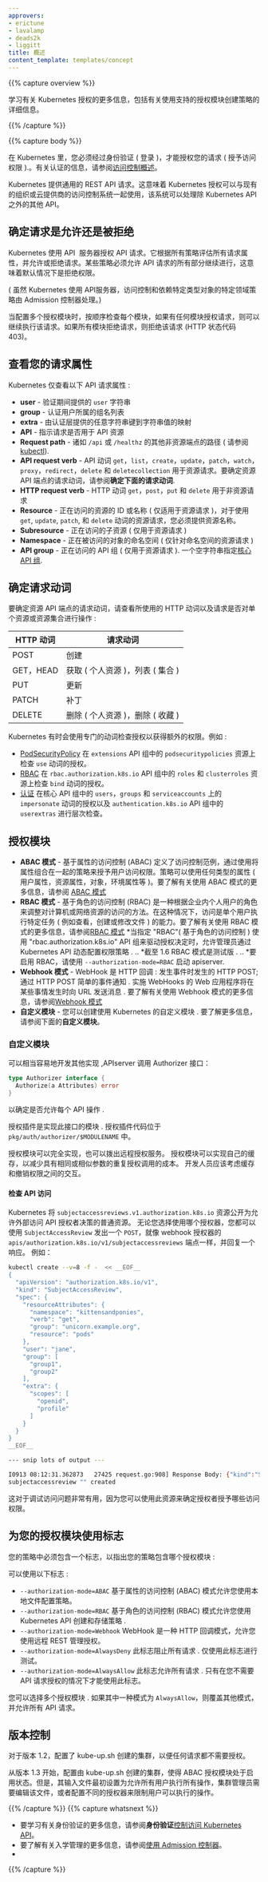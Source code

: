 ```yaml
---
approvers:
- erictune
- lavalamp
- deads2k
- liggitt
title: 概述
content_template: templates/concept
---
```


{{% capture overview %}}

学习有关 Kubernetes 授权的更多信息，包括有关使用支持的授权模块创建策略的详细信息。

{{% /capture %}}

{{% capture body %}}

在 Kubernetes 里，您必须经过身份验证 ( 登录 )，才能授权您的请求 ( 授予访问权限 ).。有关认证的信息，请参阅[访问控制概述](/docs/admin/access-the-api/)。

Kubernetes 提供通用的 REST API 请求。这意味着 Kubernetes 授权可以与现有的组织或云提供商的访问控制系统一起使用，该系统可以处理除 Kubernetes API 之外的其他 API。

## 确定请求是允许还是被拒绝
Kubernetes 使用 API ​​ 服务器授权 API 请求。它根据所有策略评估所有请求属性，并允许或拒绝请求。某些策略必须允许 API 请求的所有部分继续进行，这意味着默认情况下是拒绝权限。

( 虽然 Kubernetes 使用 API ​​服务器，访问控制和依赖特定类型对象的特定领域策略由 Admission 控制器处理。)

当配置多个授权模块时，按顺序检查每个模块，如果有任何模块授权请求，则可以继续执行该请求。如果所有模块拒绝请求，则拒绝该请求 (HTTP 状态代码 403)。

## 查看您的请求属性

Kubernetes 仅查看以下 API 请求属性 :

* **user**  - 验证期间提供的 `user` 字符串
* **group**  - 认证用户所属的组名列表
* **extra**  - 由认证层提供的任意字符串键到字符串值的映射
* **API**  - 指示请求是否用于 API 资源
* **Request path**  - 诸如 `/api` 或 `/healthz` 的其他非资源端点的路径 ( 请参阅[kubectl](#kubectl)).
* **API request verb**  -  API 动词 `get`，`list`，`create`，`update`，`patch`，`watch`，`proxy`，`redirect`，`delete` 和 `deletecollection` 用于资源请求。要确定资源 API 端点的请求动词，请参阅**确定下面的请求动词**.
* **HTTP request verb**  -  HTTP 动词 `get`，`post`，`put` 和 `delete` 用于非资源请求
* **Resource**  - 正在访问的资源的 ID 或名称 ( 仅适用于资源请求 )，对于使用 `get`, `update`, `patch`, 和 `delete` 动词的资源请求，您必须提供资源名称。
* **Subresource**  - 正在访问的子资源 ( 仅用于资源请求 )
* **Namespace**  - 正在被访问的对象的命名空间 ( 仅针对命名空间的资源请求 )
* **API group**  - 正在访问的 API 组 ( 仅用于资源请求 ). 一个空字符串指定[核心 API 组](/docs/api/).

## 确定请求动词

要确定资源 API 端点的请求动词，请查看所使用的 HTTP 动词以及请求是否对单个资源或资源集合进行操作 :

HTTP 动词 | 请求动词
---------- | ---------------
POST | 创建
GET，HEAD | 获取 ( 个人资源 )，列表 ( 集合 )
PUT | 更新
PATCH | 补丁
DELETE| 删除 ( 个人资源 )，删除 ( 收藏 )

Kubernetes 有时会使用专门的动词检查授权以获得额外的权限。例如 :

* [PodSecurityPolicy](/docs/concepts/policy/pod-security-policy/) 在 `extensions` API 组中的 `podsecuritypolicies` 资源上检查 `use` 动词的授权。
* [RBAC](/docs/admin/authorization/rbac/#privilege-escalation-prevention-and-bootstrapping) 在 `rbac.authorization.k8s.io` API 组中的 `roles` 和 `clusterroles` 资源上检查 `bind` 动词的授权。
* [认证](/docs/admin/authentication/) 在核心 API 组中的 `users`，`groups` 和 `serviceaccounts` 上的 `impersonate` 动词的授权以及 `authentication.k8s.io` API 组中的 `userextras` 进行层次检查。

## 授权模块
* **ABAC 模式**  - 基于属性的访问控制 (ABAC) 定义了访问控制范例，通过使用将属性组合在一起的策略来授予用户访问权限。策略可以使用任何类型的属性 ( 用户属性，资源属性，对象，环境属性等 )。要了解有关使用 ABAC 模式的更多信息，请参阅 [ABAC 模式](/docs/admin/authorization/abac/)
* **RBAC 模式**  - 基于角色的访问控制 (RBAC) 是一种根据企业内个人用户的角色来调整对计算机或网络资源的访问的方法。在这种情况下，访问是单个用户执行特定任务 ( 例如查看，创建或修改文件 ) 的能力。要了解有关使用 RBAC 模式的更多信息，请参阅[RBAC 模式](/docs/admin/authorization/rbac/)
*当指定 "RBAC"( 基于角色的访问控制 ) 使用 "rbac.authorization.k8s.io" API 组来驱动授权决定时，允许管理员通过 Kubernetes API 动态配置权限策略 .
.. *截至 1.6 RBAC 模式是测试版 .
.. *要启用 RBAC，请使用 `--authorization-mode=RBAC` 启动 apiserver.
* **Webhook 模式**  -  WebHook 是 HTTP 回调 : 发生事件时发生的 HTTP POST; 通过 HTTP POST 简单的事件通知 . 实施 WebHooks 的 Web 应用程序将在某些事情发生时向 URL 发送消息 . 要了解有关使用 Webhook 模式的更多信息，请参阅[Webhook 模式](/docs/admin/authorization/webhook/)
* **自定义模块**  - 您可以创建使用 Kubernetes 的自定义模块 . 要了解更多信息，请参阅下面的**自定义模块**。

### 自定义模块
可以相当容易地开发其他实现 ,APIserver 调用 Authorizer 接口：

```go
type Authorizer interface {
  Authorize(a Attributes) error
}
```

以确定是否允许每个 API 操作 .

授权插件是实现此接口的模块 . 授权插件代码位于 `pkg/auth/authorizer/$MODULENAME` 中。

授权模块可以完全实现，也可以拨出远程授权服务。 授权模块可以实现自己的缓存，以减少具有相同或相似参数的重复授权调用的成本。 开发人员应该考虑缓存和撤销权限之间的交互。

#### 检查 API 访问

Kubernetes 将 `subjectaccessreviews.v1.authorization.k8s.io`  资源公开为允许外部访问 API 授权者决策的普通资源。 无论您选择使用哪个授权器，您都可以使用 `SubjectAccessReview` 发出一个 `POST`，就像 webhook 授权器的 `apis/authorization.k8s.io/v1/subjectaccessreviews` 端点一样，并回复一个响应。 例如：


```bash
kubectl create --v=8 -f -  << __EOF__
{
  "apiVersion": "authorization.k8s.io/v1",
  "kind": "SubjectAccessReview",
  "spec": {
    "resourceAttributes": {
      "namespace": "kittensandponies",
      "verb": "get",
      "group": "unicorn.example.org",
      "resource": "pods"
    },
    "user": "jane",
    "group": [
      "group1",
      "group2"
    ],
    "extra": {
      "scopes": [
        "openid",
        "profile"
      ]
    }
  }
}
__EOF__

--- snip lots of output ---

I0913 08:12:31.362873   27425 request.go:908] Response Body: {"kind":"SubjectAccessReview","apiVersion":"authorization.k8s.io/v1","metadata":{"creationTimestamp":null},"spec":{"resourceAttributes":{"namespace":"kittensandponies","verb":"GET","group":"unicorn.example.org","resource":"pods"},"user":"jane","group":["group1","group2"],"extra":{"scopes":["openid","profile"]}},"status":{"allowed":true}}
subjectaccessreview "" created
```

这对于调试访问问题非常有用，因为您可以使用此资源来确定授权者授予哪些访问权限。

## 为您的授权模块使用标志

您的策略中必须包含一个标志，以指出您的策略包含哪个授权模块 :

可以使用以下标志 :
 - `--authorization-mode=ABAC` 基于属性的访问控制 (ABAC) 模式允许您使用本地文件配置策略。
 - `--authorization-mode=RBAC` 基于角色的访问控制 (RBAC) 模式允许您使用 Kubernetes API 创建和存储策略 .
 - `--authorization-mode=Webhook` WebHook 是一种 HTTP 回调模式，允许您使用远程 REST 管理授权。
 - `--authorization-mode=AlwaysDeny` 此标志阻止所有请求 . 仅使用此标志进行测试。
 - `--authorization-mode=AlwaysAllow` 此标志允许所有请求 . 只有在您不需要 API 请求授权的情况下才能使用此标志。

您可以选择多个授权模块 . 如果其中一种模式为 `AlwaysAllow`，则覆盖其他模式，并允许所有 API 请求。

## 版本控制

对于版本 1.2，配置了 kube-up.sh 创建的集群，以便任何请求都不需要授权。

从版本 1.3 开始，配置由 kube-up.sh 创建的集群，使得 ABAC 授权模块处于启用状态。但是，其输入文件最初设置为允许所有用户执行所有操作，集群管理员需要编辑该文件，或者配置不同的授权器来限制用户可以执行的操作。

{{% /capture %}}
{{% capture whatsnext %}}

* 要学习有关身份验证的更多信息，请参阅**身份验证**[控制访问 Kubernetes API](docs/admin/access-the-api/)。
* 要了解有关入学管理的更多信息，请参阅[使用 Admission 控制器](docs/admin/admission-controllers/)。
*
{{% /capture %}}


